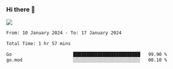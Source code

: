 ### Hi there 👋️

![](https://komarev.com/ghpvc/?username=Loner1024)

<!--START_SECTION:waka-->

```txt
From: 10 January 2024 - To: 17 January 2024

Total Time: 1 hr 57 mins

Go                       █████████████████████████   99.90 %
go.mod                   ░░░░░░░░░░░░░░░░░░░░░░░░░   00.10 %
```

<!--END_SECTION:waka-->



